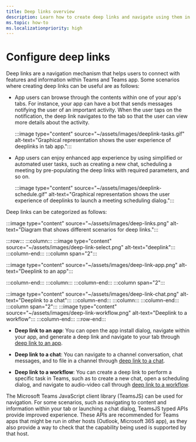 ```yaml
---
title: Deep links overview
description: Learn how to create deep links and navigate using them in your Microsoft Teams apps with tabs.
ms.topic: how-to
ms.localizationpriority: high
---
```


# Configure deep links

Deep links are a navigation mechanism that helps users to connect with features and information within Teams and Teams app. Some scenarios where creating deep links can be useful are as follows:

* App users can browse through the contents within one of your app's tabs. For instance, your app can have a bot that sends messages notifying the user of an important activity. When the user taps on the notification, the deep link navigates to the tab so that the user can view more details about the activity.

  :::image type="content" source="~/assets/images/deeplink-tasks.gif" alt-text="Graphical representation shows the user experience of deeplinks in tab app.":::

* App users can enjoy enhanced app experience by using simplified or automated user tasks, such as creating a new chat, scheduling a meeting by pre-populating the deep links with required parameters, and so on.

  :::image type="content" source="~/assets/images/deeplink-schedule.gif" alt-text="Graphical representation shows the user experience of deeplinks to launch a meeting scheduling dialog.":::

Deep links can be categorized as follows:

:::image type="content" source="~/assets/images/deep-links.png" alt-text="Diagram that shows different scenarios for deep links.":::

:::row::: 
    :::column::: 
        :::image type="content" source="~/assets/images/deep-link-select.png" alt-text="deeplink":::
    :::column-end::: 
    :::column span="2":::

:::image type="content" source="~/assets/images/deep-link-app.png" alt-text="Deeplink to an app":::

:::column-end:::
:::column:::
    :::column-end:::
    :::column span="2":::

:::image type="content" source="~/assets/images/deep-link-chat.png" alt-text="Deeplink to a chat":::
    :::column-end:::
:::column:::
    :::column-end:::
    :::column span="2":::
:::image type="content" source="~/assets/images/deep-link-workflow.png" alt-text="Deeplink to a workflow":::
    :::column-end:::
:::row-end:::

* **Deep link to an app**: You can open the app install dialog, navigate within your app, and generate a deep link and navigate to your tab through [deep link to an app](~/concepts/build-and-test/deep-link-application.md).

* **Deep link to a chat**: You can navigate to a channel conversation, chat messages, and to file in a channel through [deep link to a chat](~/concepts/build-and-test/deep-link-teams.md).

* **Deep link to a workflow**: You can create a deep link to perform a specific task in Teams, such as to create a new chat, open a scheduling dialog, and navigate to audio-video call through [deep link to a workflow](~/concepts/build-and-test/deep-link-workflow.md).

The Microsoft Teams JavaScript client library (TeamsJS) can be used for navigation. For some scenarios, such as navigating to content and information within your tab or launching a chat dialog, TeamsJS typed APIs provide improved experience. These APIs are recommended for Teams apps that might be run in other hosts (Outlook, Microsoft 365 app), as they also provide a way to check that the capability being used is supported by that host.

<!--- TBD: Edit this article.
* Admonitions/alerts seem to be overused. 
* An important alert at the end of this table does not make sense. Also, it has a code snippet inside it.
* List items in the table are not formatted well in output.
* Some headings use -ing verbs.
* Example values and some URLs should be in backticks and not emphasized.
* Codeblock are missing language.
* Check for markdownlint errors.
* Table with just a row isn't really needed. Provide the content without tabulating it.
--->
